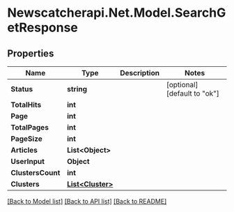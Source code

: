 # Newscatcherapi.Net.Model.SearchGetResponse

## Properties

Name | Type | Description | Notes
------------ | ------------- | ------------- | -------------
**Status** | **string** |  | [optional] [default to "ok"]
**TotalHits** | **int** |  | 
**Page** | **int** |  | 
**TotalPages** | **int** |  | 
**PageSize** | **int** |  | 
**Articles** | **List&lt;Object&gt;** |  | 
**UserInput** | **Object** |  | 
**ClustersCount** | **int** |  | 
**Clusters** | [**List&lt;Cluster&gt;**](Cluster.md) |  | 

[[Back to Model list]](../README.md#documentation-for-models) [[Back to API list]](../README.md#documentation-for-api-endpoints) [[Back to README]](../README.md)

